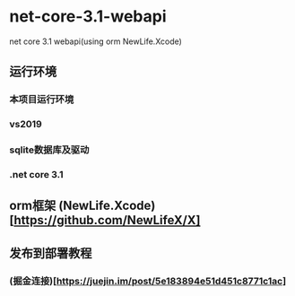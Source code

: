 # net-core-3.1-webapi
net core 3.1 webapi(using orm  NewLife.Xcode)
## 运行环境
### 本项目运行环境
### vs2019
### sqlite数据库及驱动
### .net core 3.1

## orm框架 (NewLife.Xcode)[https://github.com/NewLifeX/X]

## 发布到部署教程
### (掘金连接)[https://juejin.im/post/5e183894e51d451c8771c1ac]
